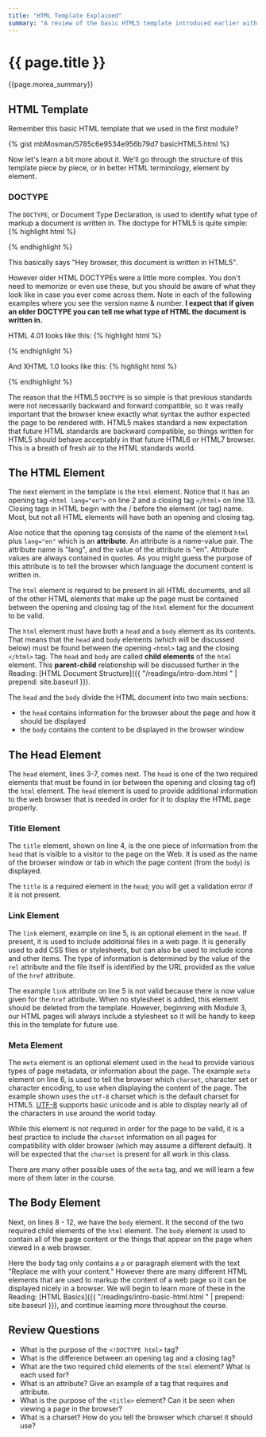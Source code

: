 ```yaml
---
title: "HTML Template Explained"
summary: "A review of the basic HTML5 template introduced earlier with an explanation of each of the parts that make up the template page."
---
```


# {{ page.title }}
{{page.morea_summary}}

## HTML Template
Remember this basic HTML template that we used in the first module?

{% gist mbMosman/5785c6e9534e956b79d7 basicHTML5.html %}

Now let's learn a bit more about it. We'll go through the structure of this template piece by piece, or in better HTML terminology, element by element.
 

### DOCTYPE
The `DOCTYPE`, or Document Type Declaration, is used to identify what type of markup a document is written in. The doctype for HTML5 is quite simple:
{% highlight html %}
<!DOCTYPE html>
{% endhighlight %}

This basically says "Hey browser, this document is written in HTML5".

However older HTML DOCTYPEs were a little more complex.  You don't need to memorize or even use these, but you should be aware of what they look like in case you ever come across them. Note in each of the following examples where you see the version name & number.  __I expect that if given an older DOCTYPE you can tell me what type of HTML the document is written in.__

HTML 4.01 looks like this:
{% highlight html %}
<!DOCTYPE HTML PUBLIC "-//W3C//DTD HTML 4.01//EN" "http://www.w3.org/TR/html4/strict.dtd">
{% endhighlight %}

And XHTML 1.0 looks like this:
{% highlight html %}
<!DOCTYPE html PUBLIC "-//W3C//DTD XHTML 1.0 Strict //EN" "http://www.w3.org/TR/xhtml1/DTD/xhtml1-strict.dtd">
{% endhighlight %}

The reason that the HTML5 `DOCTYPE` is so simple is that previous standards were not necessarily backward and forward compatible, so it was really important that the browser knew exactly what syntax the author expected the page to be rendered with. HTML5 makes standard a new expectation that future HTML standards are backward compatible, so things written for HTML5 should behave acceptably in that future HTML6 or HTML7 browser. This is a breath of fresh air to the HTML standards world.

## The HTML Element
The next element in the template is the `html` element. Notice that it has an opening tag `<html lang="en">` on line 2 and a closing tag `</html>` on line 13. Closing tags in HTML begin with the / before the element (or tag) name. Most, but not all HTML elements will have both an opening and closing tag.

Also notice that the opening tag consists of the name of the element `html` plus `lang="en"` which is an __attribute__.  An attribute is a name-value pair. The attribute name is "lang", and the value of the attribute is "en". Attribute values are always contained in quotes. As you might guess the purpose of this attribute is to tell the browser which language the document content is written in.

The `html` element is required to be present in all HTML documents, and all of the other HTML elements that make up the page must be contained between the opening and closing tag of the `html` element for the document to be valid.

The `html` element must have both a `head` and a `body` element as its contents. That means that the `head` and `body` elements (which will be discussed below) must be found between the opening `<html>` tag and the closing `</html>` tag. The `head` and `body` are called __child elements__ of the `html` element. This __parent-child__ relationship will be discussed further in the Reading: [HTML Document Structure]({{ "/readings/intro-dom.html " | prepend: site.baseurl }}).

The `head` and the `body` divide the HTML document into two main sections:

- the `head` contains information for the browser about the page and how it should be displayed
- the `body` contains the content to be displayed in the browser window


## The Head Element
The `head` element, lines 3-7, comes next. The `head` is one of the two required elements that must be found in (or between the opening and closing tag of) the `html` element. The `head` element is used to provide additional information to the web browser that is needed in order for it to display the HTML page properly.

### Title Element
The `title` element, shown on line 4, is the one piece of information from the `head` that is visible to a visitor to the page on the Web.  It is used as the name of the browser window or tab in which the page content (from the `body`) is displayed.

The `title` is a required element in the `head`; you will get a validation error if it is not present.  

### Link Element
The `link` element, example on line 5, is an optional element in the `head`. If present, it is used to include additional files in a web page. It is generally used to add CSS files or stylesheets, but can also be used to include icons and other items. The type of information is determined by the value of the `rel` attribute and the file itself is identified by the URL provided as the value of the `href` attribute.

The example `link` attribute on line 5 is not valid because there is now value given for the `href` attribute.  When no stylesheet is added, this element should be deleted from the template. However, beginning with Module 3, our HTML pages will always include a stylesheet so it will be handy to keep this in the template for future use.

### Meta Element
The `meta` element is an optional element used in the `head` to provide various types of page metadata, or information about the page. The example `meta` element on line 6, is used to tell the browser which `charset`, character set or character encoding, to use when displaying the content of the page. The example shown uses the `utf-8` charset which is the default charset for HTML5. [UTF-8](https://en.wikipedia.org/wiki/UTF-8) supports basic unicode and is able to display nearly all of the characters in use around the world today.

While this element is not required in order for the page to be valid, it is a best practice to include the `charset` information on all pages for compatibility with older browser (which may assume a different default).  It will be expected that the `charset` is present for all work in this class.

There are many other possible uses of the `meta` tag, and we will learn a few more of them later in the course.  

## The Body Element
Next, on lines 8 - 12, we have the `body` element. It the second of the two required child elements of the `html` element. The `body` element is used to contain all of the page content or the things that appear on the page when viewed in a web browser.

Here the body tag only contains a `p` or paragraph element with the text "Replace me with your content." However there are many different HTML elements that are used to markup the content of a web page so it can be displayed nicely in a browser. We will begin to learn more of these in the Reading: [HTML Basics]({{ "/readings/intro-basic-html.html " | prepend: site.baseurl }}), and continue learning more throughout the course.

## Review Questions

- What is the purpose of the `<!DOCTYPE html>` tag?
- What is the difference between an opening tag and a closing tag?
- What are the two required child elements of the `html` element?  What is each used for?
- What is an attribute?  Give an example of a tag that requires and attribute.
- What is the purpose of the `<title>` element? Can it be seen when viewing a page in the browser?
- What is a charset?  How do you tell the browser which charset it should use?
